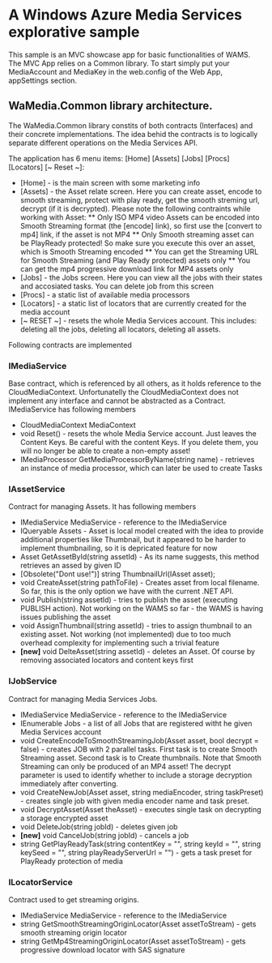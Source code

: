 # A Windows Azure Media Services explorative sample #

This sample is an MVC showcase app for basic functionalities of WAMS. The MVC App relies on a Common library.
To start simply put your MediaAccount and MediaKey in the web.config of the Web App, appSettings section.

## WaMedia.Common library architecture. ##

The WaMedia.Common library constits of both contracts (Interfaces) and their concrete implementations.
The idea behid the contracts is to logically separate different operations on the Media Services API.

The application has 6 menu items: [Home] [Assets] [Jobs] [Procs] [Locators] [~ Reset ~]:
* [Home] - is the main screen with some marketing info
* [Assets] - the Asset relate screen. Here you can create asset, encode to smooth streaming, protect with play ready, get the smooth streming url, decrypt (if it is decrypted). Please note the following contraints while working with Asset:
 ** Only ISO MP4 video Assets can be encoded into Smooth Streaming format (the [encode] link), so first use the [convert to mp4] link, if the asset is not MP4
 ** Only Smooth streaming asset can be PlayReady protected! So make sure you execute this over an asset, which is Smooth Streaming encoded
 ** You can get the Streaming URL for Smooth Streaming (and Play Ready protected) assets only
 ** You can get the mp4 progressive download link for MP4 assets only
* [Jobs] - the Jobs screen. Here you can view all the jobs with their states and accosiated tasks. You can delete job from this screen
* [Procs] - a static list of available media processors
* [Locators] - a static list of locators that are currently created for the media account
* [~ RESET ~] - resets the whole Media Services account. This includes: deleting all the jobs, deleting all locators, deleting all assets.

Following contracts are implemented

### IMediaService ###
Base contract, which is referenced by all others, as it holds reference to the CloudMediaContext.
Unfortunatelly the CloudMediaContext does not implement any interface and cannot be abstracted as a Contract.
IMediaService has following members
  * CloudMediaContext MediaContext 
  * void Reset() - resets the whole Media Service account. Just leaves the Content Keys. Be careful with the content Keys. If you delete them, you will no longer be able to create a non-empty asset!
  * IMediaProcessor GetMediaProcessorByName(string name) - retrieves an instance of media processor, which can later be used to create Tasks


### IAssetService ###
Contract for managing Assets. It has following members
  * IMediaService MediaService - reference to the IMediaService
  * IQueryable<Asset> Assets - Asset is local model created with the idea to provide additional properties like Thumbnail, but it appeared to be harder to implement thumbnailing, so it is depricated feature for now
  * Asset GetAssetById(string assetId) - As its name suggests, this method retrieves an assed by given ID
  * [Obsolete("Dont use!")] string ThumbnailUrl(IAsset asset);
  * void CreateAsset(string pathToFile) - Creates asset from local filename. So far, this is the only option we have with the current .NET API.
  * void Publish(string assetId) - tries to publish the asset (executing PUBLISH action). Not working on the WAMS so far - the WAMS is having issues publishing the asset
  * void AssignThumbnail(string assetId) - tries to assign thumbnail to an existing asset. Not working (not implemented) due to too much overhead complexity for implementing such a trivial feature
  * __[new]__ void DelteAsset(string assetId) - deletes an Asset. Of course by removing associated locators and content keys first

### IJobService ###
Contract for managing Media Services Jobs.
  * IMediaService MediaService  - reference to the IMediaService
  * IEnumerable<IJob> Jobs - a list of all Jobs that are registered witht he given Media Services account
  * void CreateEncodeToSmoothStreamingJob(Asset asset, bool decrypt = false) - creates JOB with 2 parallel tasks. First task is to create Smooth Streaming asset. Second task is to Create thumbnails. Note that Smooth Streaming can only be produced of an MP4 asset! The decrypt parameter is used to identify whether to include a storage decryption immediately after converting.
  * void CreateNewJob(Asset asset, string mediaEncoder, string taskPreset) - creates single job with given media encoder name and task preset.
  * void DecryptAsset(Asset theAsset) - executes single task on decrypting a storage encrypted asset
  * void DeleteJob(string jobId) - deletes given job
  * __[new]__ void CancelJob(string jobId) - cancels a job
  * string GetPlayReadyTask(string contentKey = "", string keyId = "", string keySeed = "", string playReadyServerUrl = "") - gets a task preset for PlayReady protection of media

### ILocatorService ###
Contract used to get streaming origins.
  * IMediaService MediaService  - reference to the IMediaService
  * string GetSmoothStreamingOriginLocator(Asset assetToStream) - gets smooth streaming origin locator
  * string GetMp4StreamingOriginLocator(Asset assetToStream) - gets progressive download locator with SAS signature
